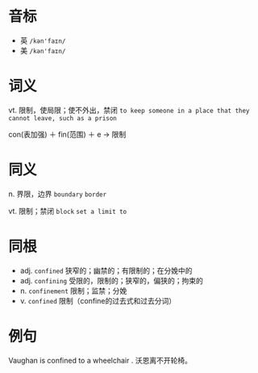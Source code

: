# 音标

- 英 `/kən'faɪn/`
- 美 `/kən'faɪn/`

# 词义

vt. 限制，使局限；使不外出，禁闭
`to keep someone in a place that they cannot leave, such as a prison`



con(表加强) ＋ fin(范围) ＋ e → 限制

# 同义

n. 界限，边界
`boundary` `border`

vt. 限制；禁闭
`block` `set a limit to`

# 同根

- adj. `confined` 狭窄的；幽禁的；有限制的；在分娩中的
- adj. `confining` 受限的，限制的；狭窄的，偏狭的；拘束的
- n. `confinement` 限制；监禁；分娩
- v. `confined` 限制（confine的过去式和过去分词）

# 例句

Vaughan is confined to a wheelchair .
沃恩离不开轮椅。


